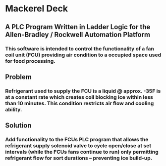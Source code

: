 # Mackerel Deck

## A PLC Program Written in Ladder Logic for the Allen-Bradley / Rockwell Automation Platform

### This software is intended to control the functionality of a fan coil unit (FCU) providing air condition to a occupied space used for food processing.

## Problem

### Refrigerant used to supply the FCU is a liquid @ approx. -35F is at a constant rate which creates coil blocking ice within less than 10 minutes. This condition restricts air flow and cooling ability.

## Solution

### Add functionality to the FCUs PLC program that allows the refrigerant supply solenoid valve to cycle open/close at set intervals (while the FCUs fans continue to run) only permitting refrigerant flow for sort durations – preventing ice build-up.
